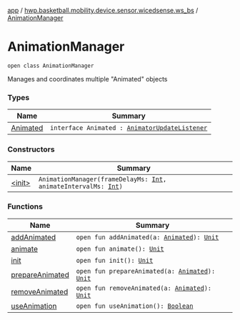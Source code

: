 [app](../../index.md) / [hwp.basketball.mobility.device.sensor.wicedsense.ws_bs](../index.md) / [AnimationManager](.)

# AnimationManager

`open class AnimationManager`

Manages and coordinates multiple "Animated" objects

### Types

| Name | Summary |
|---|---|
| [Animated](-animated/index.md) | `interface Animated : `[`AnimatorUpdateListener`](https://developer.android.com/reference/android/animation/ValueAnimator/AnimatorUpdateListener.html) |

### Constructors

| Name | Summary |
|---|---|
| [&lt;init&gt;](-init-.md) | `AnimationManager(frameDelayMs: `[`Int`](https://kotlinlang.org/api/latest/jvm/stdlib/kotlin/-int/index.html)`, animateIntervalMs: `[`Int`](https://kotlinlang.org/api/latest/jvm/stdlib/kotlin/-int/index.html)`)` |

### Functions

| Name | Summary |
|---|---|
| [addAnimated](add-animated.md) | `open fun addAnimated(a: `[`Animated`](-animated/index.md)`): `[`Unit`](https://kotlinlang.org/api/latest/jvm/stdlib/kotlin/-unit/index.html) |
| [animate](animate.md) | `open fun animate(): `[`Unit`](https://kotlinlang.org/api/latest/jvm/stdlib/kotlin/-unit/index.html) |
| [init](init.md) | `open fun init(): `[`Unit`](https://kotlinlang.org/api/latest/jvm/stdlib/kotlin/-unit/index.html) |
| [prepareAnimated](prepare-animated.md) | `open fun prepareAnimated(a: `[`Animated`](-animated/index.md)`): `[`Unit`](https://kotlinlang.org/api/latest/jvm/stdlib/kotlin/-unit/index.html) |
| [removeAnimated](remove-animated.md) | `open fun removeAnimated(a: `[`Animated`](-animated/index.md)`): `[`Unit`](https://kotlinlang.org/api/latest/jvm/stdlib/kotlin/-unit/index.html) |
| [useAnimation](use-animation.md) | `open fun useAnimation(): `[`Boolean`](https://kotlinlang.org/api/latest/jvm/stdlib/kotlin/-boolean/index.html) |
